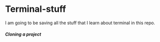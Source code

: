 # Terminal-stuff
I am going to be saving all the stuff that I learn about terminal in this repo.

##### Cloning a project
